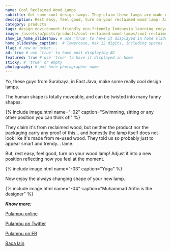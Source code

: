 ```yaml
---
name: Cool Reclaimed Wood Lamps
subtitle: Get some cool design lamps. They claim these lamps are made of up-cycled wood. Old timber turned into great furniture pieces. Really?!
description: Rest easy, feel good, turn on your reclaimed wood lamp! Adjust it into a new position reflecting how you feel at the moment.
category: products
tags: design environment-friendly eco-friendly Indonesia learning recycle save-trees Surabaya sustainable-construction up-cycle wood
image: /assets/p/posts/products/cool-reclaimed-wood-lamps/cool-reclaimed-wood-lamps.jpg
show_in_home_slideshow: # use 'true' to have it displayed in home slideshow
home_slideshow_caption:  # lowercase, max 12 digits, including spaces
flag: # new or other...
ad: true # use 'true' to have post displaying AD
featured: true # use 'true' to have it displayed in home
sticky: # 'true' or empty
photography: # put here photographer name
---
```


Yo, these guys from Surabaya, in East Java, make some really cool design lamps.

The human shape is totally moveable, and can be twisted into many funny shapes.

{% include image.html name="-02" caption="Swimming, sitting or any other   position you can think of!" %}

They claim it's from reclaimed wood, but neither the product nor the packaging carry any proof of this... and honestly the lamp itself does not look like it's made from re-used wood. They told us so probably just to appear smart and trendy... lame.

But, rest easy, feel good, turn on your wood lamp! Adjust it into a new position reflecting how you feel at the moment.

{% include image.html name="-03" caption="Yoga" %}

Now enjoy the always changing shape of your new lamp.

{% include image.html name="-04" caption="Muhammad Arifin is the designer" %}


**_Know more:_**

[Pulampu online](https://pulampu.yukbisnis.com/)

[Pulampu on Twitter](https://twitter.com/pulampu)

[Pulampu on FB](https://www.facebook.com/pulampuindonesia/)

[Baca lain](http://pojokpitu.com/baca.php?idurut=42299)
